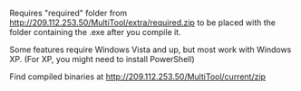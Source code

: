 Requires "required" folder from http://209.112.253.50/MultiTool/extra/required.zip to be placed with the folder containing the .exe after you compile it.

Some features require Windows Vista and up, but most work with Windows XP.
(For XP, you might need to install PowerShell)

Find compiled binaries at http://209.112.253.50/MultiTool/current/zip